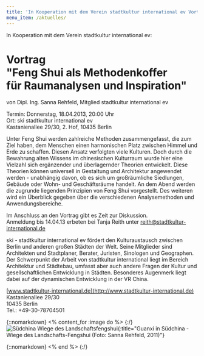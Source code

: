 ```yaml
---
title: 'In Kooperation mit dem Verein stadtkultur international ev Vortrag "Feng Shui als Methodenkoffer für Raumanalysen und Inspiration"'
menu_item: /aktuelles/
---
```


In Kooperation mit dem Verein stadtkultur international ev:

#  Vortrag<br>"Feng Shui als Methodenkoffer<br>für Raumanalysen und Inspiration"

von Dipl. Ing. Sanna Rehfeld, Mitglied stadtkultur international ev


Termin: Donnerstag, 18.04.2013, 20:00 Uhr<br>
Ort: ski stadtkultur international ev<br>Kastanienallee 29/30, 2. Hof, 10435 Berlin


Unter Feng Shui werden zahlreiche Methoden zusammengefasst, die zum Ziel haben, dem Menschen einen harmonischen Platz zwischen Himmel und Erde zu schaffen. Diesen Ansatz verfolgten viele Kulturen. Doch durch die Bewahrung alten Wissens im chinesischen Kulturraum wurde hier eine Vielzahl sich ergänzender und überlagernder Theorien entwickelt. Diese Theorien können universell in Gestaltung und Architektur angewendet werden - unabhängig davon, ob es sich um großräumliche Siedlungen, Gebäude oder Wohn- und Geschäftsräume handelt. An dem Abend werden die zugrunde liegenden Prinzipien von Feng Shui vorgestellt. Des weiteren wird ein Überblick gegeben über die verschiedenen Analysemethoden und Anwendungsbereiche.


Im Anschluss an den Vortrag gibt es Zeit zur Diskussion.<br>
Anmeldung bis 14.04.13 erbeten bei Tanja Reith unter <reith@stadtkultur-international.de>


ski - stadtkultur international ev fördert den Kulturaustausch zwischen Berlin und anderen großen Städten der Welt. Seine Mitglieder sind Architekten und Stadtplaner, Berater, Juristen, Sinologen und Geographen. Der Schwerpunkt der Arbeit von stadtkultur international liegt im Bereich Architektur und Städtebau, umfasst aber auch andere Fragen der Kultur und gesellschaftlichen Entwicklung in Städten. Besonderes Augenmerk liegt dabei auf der dynamischen Entwicklung in der VR China.


[www.stadtkultur-international.de](http://www.stadtkultur-international.de)<br>
Kastanienallee 29/30<br>
10435 Berlin<br>
Tel.: +49-30-78704501




{::nomarkdown}
<% content_for :image do %>
{:/}
![Südchina Wiege des Landschaftsfengshui](/images/suedchina-wiege-des-landschaftsfengshui.jpg){:title="Guanxi in Südchina - Wiege des Landschafts-Fengshui (Foto: Sanna Rehfeld, 2011)"}

{::nomarkdown}
<% end %>
{:/}
